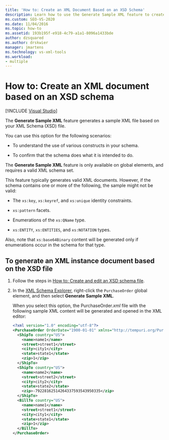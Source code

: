 ```yaml
---
title: 'How to: Create an XML Document Based on an XSD Schema'
description: Learn how to use the Generate Sample XML feature to create an XML document based on an XSD schema.
ms.custom: SEO-VS-2020
ms.date: 11/04/2016
ms.topic: how-to
ms.assetid: 193b195f-e918-4c79-a1a1-8096a1433bde
author: dzsquared
ms.author: drskwier
manager: jmartens
ms.technology: vs-xml-tools
ms.workload:
- multiple
---
```

# How to: Create an XML document based on an XSD schema

 [!INCLUDE [Visual Studio](~/includes/applies-to-version/vs-windows-only.md)]

The **Generate Sample XML** feature generates a sample XML file based on your XML Schema (XSD) file.

You can use this option for the following scenarios:

- To understand the use of various constructs in your schema.

- To confirm that the schema does what it is intended to do.

The **Generate Sample XML** feature is only available on global elements, and requires a valid XML schema set.

This feature typically generates valid XML documents. However, if the schema contains one or more of the following, the sample might not be valid:

- The `xs:key`, `xs:keyref`, and `xs:unique` identity constraints.

- `xs:pattern` facets.

- Enumerations of the `xs:QName` type.

- `xs:ENTITY`, `xs:ENTITIES`, and `xs:NOTATION` types.

Also, note that `xs:base64Binary` content will be generated only if enumerations occur in the schema for that type.

## To generate an XML instance document based on the XSD file

1. Follow the steps in [How to: Create and edit an XSD schema file](../xml-tools/how-to-create-and-edit-an-xsd-schema-file.md).

2. In the [XML Schema Explorer](../xml-tools/xml-schema-explorer.md), right-click the `PurchaseOrder` global element, and then select **Generate Sample XML**.

     When you select this option, the PurchaseOrder.*xml* file with the following sample XML content will be generated and opened in the XML editor:

    ```xml
    <?xml version="1.0" encoding="utf-8"?>
    <PurchaseOrder OrderDate="1900-01-01" xmlns="http://tempuri.org/PurchaseOrderSchema.xsd">
      <ShipTo country="US">
        <name>name1</name>
        <street>street1</street>
        <city>city1</city>
        <state>state1</state>
        <zip>1</zip>
      </ShipTo>
      <ShipTo country="US">
        <name>name2</name>
        <street>street2</street>
        <city>city2</city>
        <state>state2</state>
        <zip>-79228162514264337593543950335</zip>
      </ShipTo>
      <BillTo country="US">
        <name>name1</name>
        <street>street1</street>
        <city>city1</city>
        <state>state1</state>
        <zip>1</zip>
      </BillTo>
    </PurchaseOrder>
    ```
